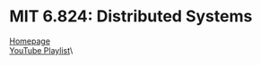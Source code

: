 # MIT 6.824: Distributed Systems
[Homepage](https://pdos.csail.mit.edu/6.824/)\
[YouTube Playlist](https://www.youtube.com/playlist?list=PLrw6a1wE39_tb2fErI4-WkMbsvGQk9_UB)\

